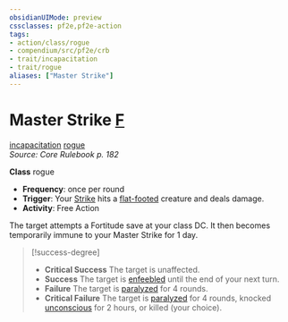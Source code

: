 ```yaml
---
obsidianUIMode: preview
cssclasses: pf2e,pf2e-action
tags:
- action/class/rogue
- compendium/src/pf2e/crb
- trait/incapacitation
- trait/rogue
aliases: ["Master Strike"]
---
```

# Master Strike [F](rules/core-rulebook/chapter-9-playing-the-game.md#Actions "Free Action")
[incapacitation](rules/traits/incapacitation.md "Incapacitation Effect Trait")  [rogue](rules/traits/rogue.md "Rogue Class Trait")  
*Source: Core Rulebook p. 182*  

**Class** rogue
- **Frequency**: once per round
- **Trigger**: Your [Strike](rules/actions/strike.md) hits a [flat-footed](rules/conditions.md#Flat-footed) creature and deals damage.
- **Activity**: Free Action

The target attempts a Fortitude save at your class DC. It then becomes temporarily immune to your Master Strike for 1 day.

> [!success-degree] 
> - **Critical Success** The target is unaffected.
> - **Success** The target is [enfeebled](rules/conditions.md#Enfeebled) until the end of your next turn.
> - **Failure** The target is [paralyzed](rules/conditions.md#Paralyzed) for 4 rounds.
> - **Critical Failure** The target is [paralyzed](rules/conditions.md#Paralyzed) for 4 rounds, knocked [unconscious](rules/conditions.md#Unconscious) for 2 hours, or killed (your choice).